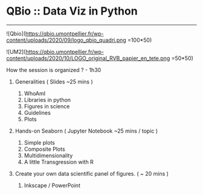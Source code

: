 # QBio :: Data Viz in Python
_________________

![Qbio](https://qbio.umontpellier.fr/wp-content/uploads/2020/09/logo_qbio_quadri.png =100*50)

![UM2](https://qbio.umontpellier.fr/wp-content/uploads/2020/10/LOGO_original_RVB_papier_en_tete.png =50*50)

How the session is organized ? - 1h30

1. Generalities ( Slides ~25 mins )  
	1. WhoAmI  
    2. Libraries in python  
	3. Figures in science   	
    4. Guidelines  
    5. Plots  

2. Hands-on Seaborn ( Jupyter Notebook ~25 mins / topic )   
    1. Simple plots  
    2. Composite Plots  
    3. Multidimensionality  
    4. A little Transgression with R  

3. Create your own data scientific panel of figures. ( ~ 20 mins )  
    1. Inkscape / PowerPoint   

